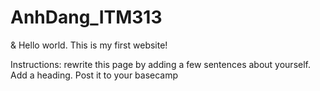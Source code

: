 # AnhDang_ITM313
<!DOCTYPE html>
<html lang="en">
<head>
  <meta charset="UTF-8">
  <title>ITMD-361 Internet Technologies and Web Design</title>
</head>
<body>
  <p>&amp; Hello world. This is my first website!</p>
  <p>Instructions: rewrite this page by adding a few sentences about yourself. Add a heading. Post it to your basecamp</p>
</body>
</html>
